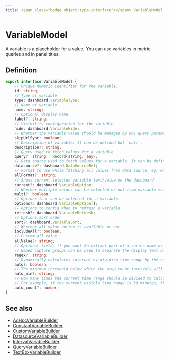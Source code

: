 ```yaml
---
title: <span class="badge object-type-interface"></span> VariableModel
---
```

# <span class="badge object-type-interface"></span> VariableModel

A variable is a placeholder for a value. You can use variables in metric queries and in panel titles.

## Definition

```typescript
export interface VariableModel {
	// Unique numeric identifier for the variable.
	id: string;
	// Type of variable
	type: dashboard.VariableType;
	// Name of variable
	name: string;
	// Optional display name
	label?: string;
	// Visibility configuration for the variable
	hide: dashboard.VariableHide;
	// Whether the variable value should be managed by URL query params or not
	skipUrlSync: boolean;
	// Description of variable. It can be defined but `null`.
	description?: string;
	// Query used to fetch values for a variable
	query?: string | Record<string, any>;
	// Data source used to fetch values for a variable. It can be defined but `null`.
	datasource?: dashboard.DataSourceRef;
	// Format to use while fetching all values from data source, eg: wildcard, glob, regex, pipe, etc.
	allFormat?: string;
	// Shows current selected variable text/value on the dashboard
	current?: dashboard.VariableOption;
	// Whether multiple values can be selected or not from variable value list
	multi?: boolean;
	// Options that can be selected for a variable.
	options?: dashboard.VariableOption[];
	// Options to config when to refresh a variable
	refresh?: dashboard.VariableRefresh;
	// Options sort order
	sort?: dashboard.VariableSort;
	// Whether all value option is available or not
	includeAll?: boolean;
	// Custom all value
	allValue?: string;
	// Optional field, if you want to extract part of a series name or metric node segment.
	// Named capture groups can be used to separate the display text and value.
	regex?: string;
	// Dynamically calculates interval by dividing time range by the count specified.
	auto?: boolean;
	// The minimum threshold below which the step count intervals will not divide the time.
	auto_min?: string;
	// How many times the current time range should be divided to calculate the value, similar to the Max data points query option.
	// For example, if the current visible time range is 30 minutes, then the auto interval groups the data into 30 one-minute increments.
	auto_count?: number;
}

```
## See also

 * <span class="badge builder"></span> [AdHocVariableBuilder](./builder-AdHocVariableBuilder.md)
 * <span class="badge builder"></span> [ConstantVariableBuilder](./builder-ConstantVariableBuilder.md)
 * <span class="badge builder"></span> [CustomVariableBuilder](./builder-CustomVariableBuilder.md)
 * <span class="badge builder"></span> [DatasourceVariableBuilder](./builder-DatasourceVariableBuilder.md)
 * <span class="badge builder"></span> [IntervalVariableBuilder](./builder-IntervalVariableBuilder.md)
 * <span class="badge builder"></span> [QueryVariableBuilder](./builder-QueryVariableBuilder.md)
 * <span class="badge builder"></span> [TextBoxVariableBuilder](./builder-TextBoxVariableBuilder.md)
